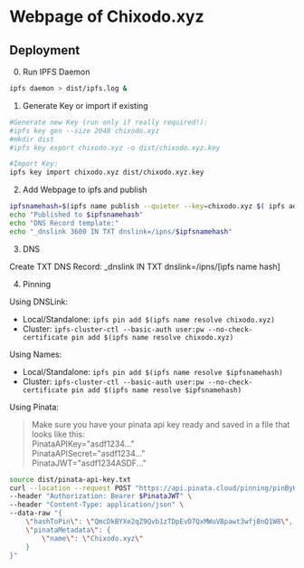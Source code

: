 # Webpage of Chixodo.xyz

## Deployment

0. Run IPFS Daemon

```bash
ipfs daemon > dist/ipfs.log &
```

1. Generate Key or import if existing

```bash
#Generate new Key (run only if really required!):
#ipfs key gen --size 2048 chixodo.xyz
#mkdir dist
#ipfs key export chixodo.xyz -o dist/chixodo.xyz.key

#Import Key:
ipfs key import chixodo.xyz dist/chixodo.xyz.key
```

2. Add Webpage to ipfs and publish

```bash
ipfsnamehash=$(ipfs name publish --quieter --key=chixodo.xyz $( ipfs add --recursive --ignore-rules-path=.gitignore --quieter . ))
echo "Published to $ipfsnamehash"
echo "DNS Record template:"
echo "_dnslink 3600 IN TXT dnslink=/ipns/$ipfsnamehash"
```

3. DNS

Create TXT DNS Record: _dnslink IN TXT dnslink=/ipns/[ipfs name hash]

4. Pinning

Using DNSLink:

- Local/Standalone: `ipfs pin add $(ipfs name resolve chixodo.xyz)`
- Cluster: `ipfs-cluster-ctl --basic-auth user:pw --no-check-certificate pin add $(ipfs name resolve chixodo.xyz)`

Using Names:

- Local/Standalone: `ipfs pin add $(ipfs name resolve $ipfsnamehash)`
- Cluster: `ipfs-cluster-ctl --basic-auth user:pw --no-check-certificate pin add $(ipfs name resolve $ipfsnamehash)`

Using Pinata:

>Make sure you have your pinata api key ready and saved in a file that looks like this:  
>PinataAPIKey="asdf1234..."  
>PinataAPISecret="asdf1234..."  
>PinataJWT="asdf1234ASDF..."  

```bash
source dist/pinata-api-key.txt
curl --location --request POST "https://api.pinata.cloud/pinning/pinByHash" \
--header "Authorization: Bearer $PinataJWT" \
--header "Content-Type: application/json" \
--data-raw "{
    \"hashToPin\": \"QmcDkBYXe2qZ9Qvb1zTDpEvD7QxMWuVBpawt3wfjBnQ1W8\",
    \"pinataMetadata\": {
        \"name\": \"Chixodo.xyz\"
    }
}"
```
